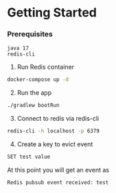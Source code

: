 # Getting Started

### Prerequisites 
```
java 17
redis-cli
```

1. Run Redis container 
```bash
docker-compose up -d
```
2. Run the app
```bash
./gradlew bootRun
```
3. Connect to redis via redis-cli
```bash
redis-cli -h localhost -p 6379
```
4. Create a key to evict event
```bash
SET test value
```

At this point you will get an event as 
```bash
Redis pubsub event received: test
```